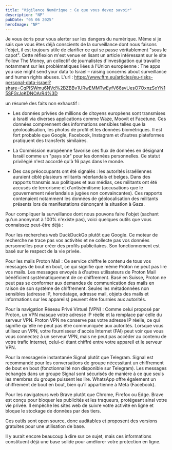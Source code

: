 ```yaml
---
title: "Vigilance Numérique : Ce que vous devez savoir"
description: "NP"
pubDate: "05 06 2025"
heroImage: "NP"
---
```


Je vous écris pour vous alerter sur les dangers du numérique. 
Même si je sais que vous êtes déjà conscients de la surveillance dont nous faisons l'objet, il est toujours utile de clarifier ce qui se passe véritablement "sous le capot".
Cette réflexion m'est venue en lisant un article intéressant sur le site Follow The Money, un collectif de journalistes d'investigation qui travaille notamment sur les problématiques liées à l'Union européenne : 
The apps you use might send your data to Israel – raising concerns about surveillance and human rights abuses. 
L'url : https://www.ftm.eu/articles/eu-risks-personal-data-israel?share=CqPISWmu6NVd%2BZBBv1URwEMMTwEyfV66svUesO7OxnzSxYN15SFGrJoKDNOArR4%3D

un résumé des faits non exhaustif :

- Les données privées de millions de citoyens européens sont transmises à Israël via diverses applications comme Waze, Moovit et Facetune. Ces données comprennent des informations sensibles telles que la géolocalisation, les photos de profil et les données biométriques. Il est fort probable que Google, Facebook, Instagram et d'autres plateformes pratiquent des transferts similaires.

- La Commission européenne favorise ces flux de données en désignant Israël comme un "pays sûr" pour les données personnelles. Ce statut privilégié n'est accordé qu'à 16 pays dans le monde.

- Des cas préoccupants ont été signalés : les autorités israéliennes auraient ciblé plusieurs militants néerlandais et belges. Dans des rapports transmis aux politiques et aux médias, ces militants ont été accusés de terrorisme et d'antisémitisme (accusations que le gouvernement néerlandais a jugées non convaincantes). Ces rapports contenaient notamment les données de géolocalisation des militants présents lors de manifestations dénonçant la situation à Gaza.

Pour compliquer la surveillance dont nous pouvons faire l'objet (sachant qu'un anonymat à 100% n'existe pas), voici quelques outils que vous connaissez peut-être déjà :

Pour les recherches web
DuckDuckGo plutôt que Google. Ce moteur de recherche ne trace pas vos activités et ne collecte pas vos données personnelles pour créer des profils publicitaires. Son fonctionnement est basé sur le respect de la vie privée.

Pour les mails
Proton Mail : Ce service chiffre le contenu de tous vos messages de bout en bout, ce qui signifie que même Proton ne peut pas lire vos mails. Les messages envoyés à d'autres utilisateurs de Proton Mail bénéficient systématiquement de ce chiffrement.
Basé en Suisse, Proton ne peut pas se conformer aux demandes de communication des mails en raison de son système de chiffrement. Seules les métadonnées non sensibles (adresse IP, horodatage, adresse mail, objets des mails et informations sur les appareils) peuvent être fournies aux autorités.

Pour la navigation
Réseau Privé Virtuel (VPN) : Comme celui proposé par Proton, un VPN masque votre adresse IP réelle et la remplace par celle du serveur VPN. Proton VPN ne conserve pas votre adresse IP réelle, ce qui signifie qu'elle ne peut pas être communiquée aux autorités.
Lorsque vous utilisez un VPN, votre fournisseur d'accès Internet (FAI) peut voir que vous vous connectez à un serveur VPN, mais ne peut pas accéder au contenu de votre trafic Internet, celui-ci étant chiffré entre votre appareil et le serveur VPN.

Pour la messagerie instantanée
Signal plutôt que Telegram. Signal est recommandé pour les conversations de groupe nécessitant un chiffrement de bout en bout (fonctionnalité non disponible sur Telegram). Les messages échangés dans un groupe Signal sont sécurisés de manière à ce que seuls les membres du groupe puissent les lire.
WhatsApp offre également un chiffrement de bout en bout, bien qu'il appartienne à Meta (Facebook).

Pour les navigateurs web
Brave plutôt que Chrome, Firefox ou Edge. Brave est conçu pour bloquer les publicités et les traqueurs, protégeant ainsi votre vie privée. Il empêche les sites web de suivre votre activité en ligne et bloque le stockage de données par des tiers.

Ces outils sont open source, donc auditables et proposent des versions gratuites pour une utilisation de base.

Il y aurait encore beaucoup à dire sur ce sujet, mais ces informations constituent déjà une base solide pour améliorer votre protection en ligne.


